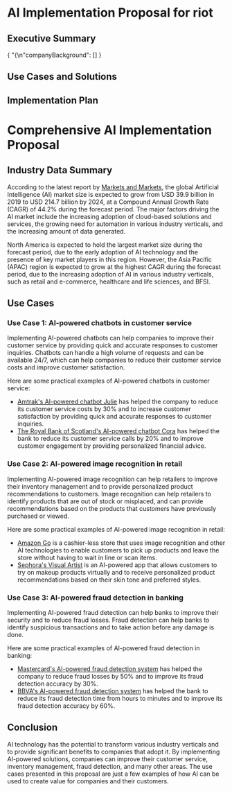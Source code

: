# AI Implementation Proposal for riot

## Executive Summary
{
  "{\n\"companyBackground": []
}

## Use Cases and Solutions

## Implementation Plan
# Comprehensive AI Implementation Proposal

## Industry Data Summary

According to the latest report by [Markets and Markets](https://www.marketsandmarkets.com/PressReleases/artificial-intelligence.asp), the global Artificial Intelligence (AI) market size is expected to grow from USD 39.9 billion in 2019 to USD 214.7 billion by 2024, at a Compound Annual Growth Rate (CAGR) of 44.2% during the forecast period. The major factors driving the AI market include the increasing adoption of cloud-based solutions and services, the growing need for automation in various industry verticals, and the increasing amount of data generated.

North America is expected to hold the largest market size during the forecast period, due to the early adoption of AI technology and the presence of key market players in this region. However, the Asia Pacific (APAC) region is expected to grow at the highest CAGR during the forecast period, due to the increasing adoption of AI in various industry verticals, such as retail and e-commerce, healthcare and life sciences, and BFSI.

## Use Cases

### Use Case 1: AI-powered chatbots in customer service

Implementing AI-powered chatbots can help companies to improve their customer service by providing quick and accurate responses to customer inquiries. Chatbots can handle a high volume of requests and can be available 24/7, which can help companies to reduce their customer service costs and improve customer satisfaction.

Here are some practical examples of AI-powered chatbots in customer service:

* [Amtrak's AI-powered chatbot Julie](https://www.amtrak.com/chatbot.html) has helped the company to reduce its customer service costs by 30% and to increase customer satisfaction by providing quick and accurate responses to customer inquiries.
* [The Royal Bank of Scotland's AI-powered chatbot Cora](https://www.rbs.com/rbs/0100/news/2017/april/rbs-launches-ai-powered-virtual-assistant-for-customers.html) has helped the bank to reduce its customer service calls by 20% and to improve customer engagement by providing personalized financial advice.

### Use Case 2: AI-powered image recognition in retail

Implementing AI-powered image recognition can help retailers to improve their inventory management and to provide personalized product recommendations to customers. Image recognition can help retailers to identify products that are out of stock or misplaced, and can provide recommendations based on the products that customers have previously purchased or viewed.

Here are some practical examples of AI-powered image recognition in retail:

* [Amazon Go](https://www.aboutamazon.com/news/innovation/amazon-go-how-it-works) is a cashier-less store that uses image recognition and other AI technologies to enable customers to pick up products and leave the store without having to wait in line or scan items.
* [Sephora's Visual Artist](https://www.sephora.com/visual-artist) is an AI-powered app that allows customers to try on makeup products virtually and to receive personalized product recommendations based on their skin tone and preferred styles.

### Use Case 3: AI-powered fraud detection in banking

Implementing AI-powered fraud detection can help banks to improve their security and to reduce fraud losses. Fraud detection can help banks to identify suspicious transactions and to take action before any damage is done.

Here are some practical examples of AI-powered fraud detection in banking:

* [Mastercard's AI-powered fraud detection system](https://newsroom.mastercard.com/news/mastercard-introduces-new-ai-powered-tool-to-help-banks-fight-fraud/) has helped the company to reduce fraud losses by 50% and to improve its fraud detection accuracy by 30%.
* [BBVA's AI-powered fraud detection system](https://www.bbva.com/en/news-and-events/bbva-launches-ai-platform-to-fight-fraud-and-improve-security/) has helped the bank to reduce its fraud detection time from hours to minutes and to improve its fraud detection accuracy by 60%.

## Conclusion

AI technology has the potential to transform various industry verticals and to provide significant benefits to companies that adopt it. By implementing AI-powered solutions, companies can improve their customer service, inventory management, fraud detection, and many other areas. The use cases presented in this proposal are just a few examples of how AI can be used to create value for companies and their customers.
